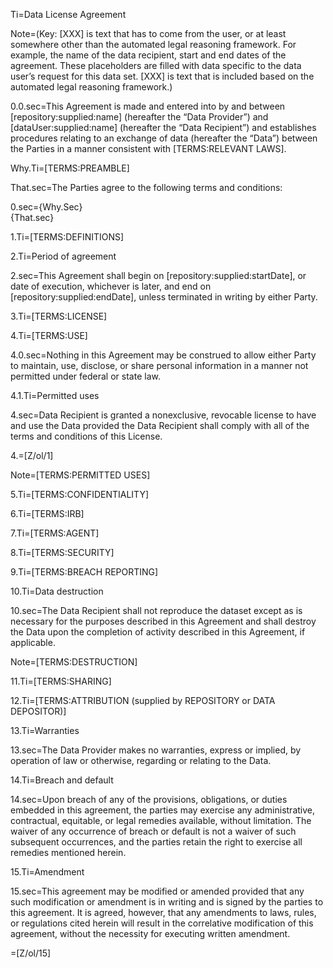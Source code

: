 Ti=Data License Agreement


Note=(Key: [XXX] is text that has to come from the user, or at least somewhere other than the automated legal reasoning framework. For example, the name of the data recipient, start and end dates of the agreement. These placeholders are filled with data specific to the data user’s request for this data set. [XXX] is text that is included based on the automated legal reasoning framework.)


0.0.sec=This Agreement is made and entered into by and between [repository:supplied:name] (hereafter the “Data Provider”) and [dataUser:supplied:name] (hereafter the “Data Recipient”) and establishes procedures relating to an exchange of data (hereafter the “Data”) between the Parties in a manner consistent with [TERMS:RELEVANT LAWS].

Why.Ti=[TERMS:PREAMBLE] 

That.sec=The Parties agree to the following terms and conditions:

0.sec={Why.Sec}<br>{That.sec}

1.Ti=[TERMS:DEFINITIONS]


2.Ti=Period of agreement

2.sec=This Agreement shall begin on [repository:supplied:startDate], or date of execution, whichever is later, and end on [repository:supplied:endDate], unless terminated in writing by either Party.


3.Ti=[TERMS:LICENSE]


4.Ti=[TERMS:USE]


4.0.sec=Nothing in this Agreement may be construed to allow either Party to maintain, use, disclose, or share personal information in a manner not permitted under federal or state law.


4.1.Ti=Permitted uses

4.sec=Data Recipient is granted a nonexclusive, revocable license to have and use the Data provided the Data Recipient shall comply with all of the terms and conditions of this License.

4.=[Z/ol/1]

Note=[TERMS:PERMITTED USES] 


5.Ti=[TERMS:CONFIDENTIALITY]


6.Ti=[TERMS:IRB]


7.Ti=[TERMS:AGENT]


8.Ti=[TERMS:SECURITY]


9.Ti=[TERMS:BREACH REPORTING]


10.Ti=Data destruction

10.sec=The Data Recipient shall not reproduce the dataset except as is necessary for the purposes described in this Agreement and shall destroy the Data upon the completion of activity described in this Agreement, if applicable.


Note=[TERMS:DESTRUCTION]


11.Ti=[TERMS:SHARING]


12.Ti=[TERMS:ATTRIBUTION (supplied by REPOSITORY or DATA DEPOSITOR)]


13.Ti=Warranties

13.sec=The Data Provider makes no warranties, express or implied, by operation of law or otherwise, regarding or relating to the Data.


14.Ti=Breach and default

14.sec=Upon breach of any of the provisions, obligations, or duties embedded in this agreement, the parties may exercise any administrative, contractual, equitable, or legal remedies available, without limitation. The waiver of any occurrence of breach or default is not a waiver of such subsequent occurrences, and the parties retain the right to exercise all remedies mentioned herein.


15.Ti=Amendment

15.sec=This agreement may be modified or amended provided that any such modification or amendment is in writing and is signed by the parties to this agreement. It is agreed, however, that any amendments to laws, rules, or regulations cited herein will result in the correlative modification of this agreement, without the necessity for executing written amendment. 

=[Z/ol/15]
